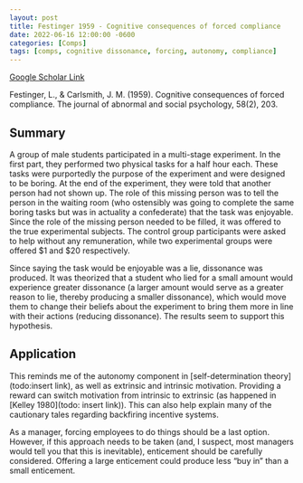 ```yaml
---
layout: post
title: Festinger 1959 - Cognitive consequences of forced compliance
date: 2022-06-16 12:00:00 -0600
categories: [Comps]
tags: [comps, cognitive dissonance, forcing, autonomy, compliance]
---
```

[Google Scholar Link](https://scholar.google.com/scholar?hl=en&as_sdt=0%2C45&q=cognitive+consequences+of+forced+compliance&btnG=)

Festinger, L., & Carlsmith, J. M. (1959). Cognitive consequences of forced compliance. The journal of abnormal and social psychology, 58(2), 203.

## Summary
A group of male students participated in a multi-stage experiment.  In the first part, they performed two physical tasks for a half hour each.  These tasks were purportedly the purpose of the experiment and were designed to be boring.  At the end of the experiment, they were told that another person had not shown up.  The role of this missing person was to tell the person in the waiting room (who ostensibly was going to complete the same boring tasks but was in actuality a confederate) that the task was enjoyable.  Since the role of the missing person needed to be filled, it was offered to the true experimental subjects.  The control group participants were asked to help without any remuneration, while two experimental groups were offered $1 and $20 respectively.  

Since saying the task would be enjoyable was a lie, dissonance was produced.  It was theorized that a student who lied for a small amount would experience greater dissonance (a larger amount would serve as a greater reason to lie, thereby producing a smaller dissonance), which would move them to change their beliefs about the experiment to bring them more in line with their actions (reducing dissonance).  The results seem to support this hypothesis.

## Application
This reminds me of the autonomy component in [self-determination theory](todo:insert link), as well as extrinsic and intrinsic motivation.  Providing a reward can switch motivation from intrinsic to extrinsic (as happened in [Kelley 1980](todo: insert link)).  This can also help explain many of the cautionary tales regarding backfiring incentive systems.

As a manager, forcing employees to do things should be a last option.  However, if this approach needs to be taken (and, I suspect, most managers would tell you that this is inevitable), enticement should be carefully considered.  Offering a large enticement could produce less “buy in” than a small enticement.